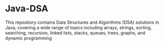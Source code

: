# Java-DSA
This repository contains Data Structures and Algorithms (DSA) solutions in Java, covering a wide range of topics including arrays, strings, sorting, searching, recursion, linked lists, stacks, queues, trees, graphs, and dynamic programming
